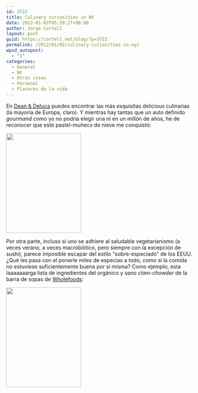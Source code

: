 ```yaml
---
id: 3722
title: Culinary curiosities in NY
date: 2012-01-02T05:59:27+00:00
author: Jorge Cortell
layout: post
guid: https://cortell.net/blog/?p=3722
permalink: /2012/01/02/culinary-curiosities-in-ny/
wpsd_autopost:
  - "1"
categories:
  - General
  - NY
  - Otras cosas
  - Personal
  - Placeres de la vida
---
```

En <a title="https://www.deandeluca.com/" href="https://www.deandeluca.com/" target="_blank">Dean & Deluca</a> puedes encontrar las más exquisitas delicious culinarias (la mayoría de Europa, claro). Y mientras hay tantas que un auto definido _gourmand_ como yo no podría elegir una ni en un millón de años, he de reconocer que este pastel-muñeco de nieve me conquistó:

<img class="aligncenter" title="Snowman-cake" src="https://lh3.googleusercontent.com/-I8MWzjFJ1mQ/Tv3vV5NimFI/AAAAAAAAAFE/EZbHza1ORq8/w201-h269-k/20111230_120447.jpg" alt="" width="201" height="268" />

Por otra parte, incluso si uno se adhiere al saludable vegetarianismo (a veces verano, a veces macrobiótico, pero siempre con la excepción de sushi), parece imposible escapar del estilo "sobre-especiado" de los EEUU. ¿Qué les pasa con el ponerle miles de especias a todo, como si la comida no estuviese suficientemente buena por sí misma? Como ejemplo, esta laaaaaaarga lista de ingredientes del orgánico y sano _clam-chowder_ de la barra de sopas de <a title="https://www.wholefoodsmarket.com/" href="https://www.wholefoodsmarket.com/" target="_blank">Wholefoods</a>:

<img class="aligncenter" title="Clam chowder" src="https://lh4.googleusercontent.com/-IKWUsNFGF3k/Tv44RnkDUtI/AAAAAAAAADY/wQY5gDa0klU/w201-h269-k/20111230_170957.jpg" alt="" width="201" height="268" />